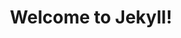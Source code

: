 ---
layout: post
title:  "Welcome to Jekyll!"

name: Anderson Menezes

website: www.andersonweb.github.io

description: Apaixonado por café, consumidor de bons filmes e nas horas vagas programando fotógrafo.

img: assets/image/avatar.jpg

tools-one: Chrome developer tools

description-one: Ferramenta de automatização de tarefas excelente! Prefiro o Gulp ao Grunt.js por que o primeiro é mais fácil de configurar tasks.

tools-two: Firefox

description-two: Lorem ipsum dolor sit amet, consectetur adipisicing elit. Inventore facilis aspernatur dicta tempora molestiae laboriosam ipsa natus soluta fugiat sint!

tools-three: Grunt

description-three: Lorem ipsum dolor sit amet, consectetur adipisicing elit. Nemo dolorum, quasi pariatur odio, cum quisquam!!
---